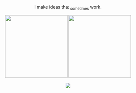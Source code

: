 <p align="center">
  I make ideas that <sub>sometimes</sub> work.
</p>

<p align="center">
  <img src="https://github-readme-stats.vercel.app/api?username=brandonpilane&show_icons=true&hide_border=true&title_color=ffffff&icon_color=58a6ff&text_color=cccccc&bg_color=00000000&border_radius=12" height="200"/>
  <img src="https://github-readme-streak-stats.herokuapp.com?user=brandonpilane&hide_border=true&background=00000000&ring=ffffff&fire=58a6ff&currStreakLabel=ffffff&currStreakNum=ffffff&dates=cccccc&sideNums=cccccc&sideLabels=ffffff" height="200"/>
</p>

<p align="center">
  <img src="https://skillicons.dev/icons?i=c,github,arduino,astro,blender,linux,svelte,vite,tailwind,postman,py,js,ubuntu&theme=dark" />
</p>
